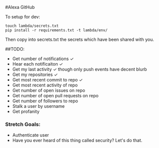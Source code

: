 #Alexa GitHub

To setup for dev:

	touch lambda/secrets.txt
	pip install -r requirements.txt -t lambda/env/

Then copy into secrets.txt the secrets which have been shared with you.

##TODO:

- Get number of notifications ✓
- Hear each notificaiton ✓
- Get my last activity ✓ though only push events have decent blurb
- Get my repositories ✓
- Get most recent commit to repo ✓
- Get most recent activity of repo
- Get number of open issues on repo
- Get number of open pull requests on repo
- Get number of followers to repo
- Stalk a user by username
- Get profanity

### Stretch Goals:

- Authenticate user
- Have you ever heard of this thing called security?  Let's do that.  